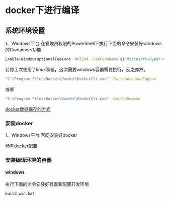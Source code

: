 # docker下进行编译

## 系统环境设置

1、Windows平台
在管理员权限的PowerShell下执行下面的命令安装好windows的Containers功能
```bash
Enable-WindowsOptionalFeature -Online -FeatureName $("Microsoft-Hyper-V", "Containers") -All
```
若你上次使用了linux容器，这次需要windows容器需要执行，反之亦然。
```bash
"C:\Program Files\Docker\Docker\DockerCli.exe" -SwitchWindowsEngine
```

或者

```bash
"C:\Program Files\Docker\Docker\DockerCli.exe" -SwitchDaemon
```

[docker数据保存的方式](https://blog.csdn.net/qq_58804301/article/details/129843130)

### 安装docker

1、Windows平台
官网安装好docker

参考[docker配置](https://learn.microsoft.com/zh-cn/virtualization/windowscontainers/manage-docker/configure-docker-daemon)



### 安装编译环境的容器

#### windows

执行下面的命令安装好容器和配置开发环境
```bash
build_win.bat
```

